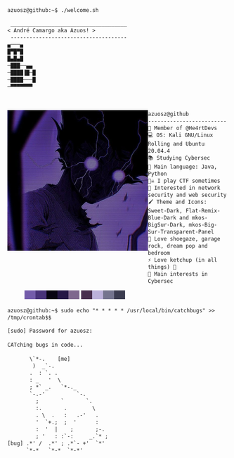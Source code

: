 ```console
azuosz@github:~$ ./welcome.sh
```

```
 _____________________________________
< André Camargo aka Azuos! >
 ------------------------------------- 
▄───▄
█▀█▀█
█▄█▄█
─███──▄▄
─████▐█─█
─████───█
─▀▀▀▀▀▀▀



```

<img align="left" src="mob.jpg" alt="mob" width="320" /> 

```
azuosz@github
-------------------------
💜 Member of @He4rtDevs
💻 OS: Kali GNU/Linux Rolling and Ubuntu 20.04.4
📚 Studying Cybersec
🌟 Main language: Java, Python
🏴‍☠️ I play CTF sometimes
🚩 Interested in network security and web security
🖌️ Theme and Icons: Sweet-Dark, Flat-Remix-Blue-Dark and mkos-BigSur-Dark, mkos-Big-Sur-Transparent-Panel
🎵 Love shoegaze, garage rock, dream pop and bedroom
⚡ Love ketchup (in all things) 🍅
🔎 Main interests in Cybersec
```

<p align="left">
  &nbsp; &nbsp; &nbsp; &nbsp; &nbsp;
  <img alt="735caa" src="735caa.png" width="25" height="20" /><img alt="483379" src="483379.png" width="25" height="20" /><img alt="080511" src="080511.png" width="25" height="20" /><img alt="251746" src="251746.png" width="25" height="20"/><img alt="7f688e" src="7f688e.png" width="25" height="20"/>
  <img alt="482f4e" src="482f4e.png" width="25" height="20" /><img alt="bbb1da" src="bbb1da.png" width="25" height="20" /><img alt="74748e" src="74748e.png" width="25" height="20" /><img alt="3b3c50" src="3b3c50.png" width="25" height="20"/>
</p>

```console
azuosz@github:~$ sudo echo "* * * * * /usr/local/bin/catchbugs" >> /tmp/crontab$$
```

```
[sudo] Password for azuosz:

CATching bugs in code...
                              
       \`*-.    [me]              
        )  _`-.                 
       .  : `. .                
       : _   '  \               
       ; *` _.   `*-._          
       `-.-'          `-.       
         ;       `       `.     
         :.       .        \    
         . \  .   :   .-'   .   
         '  `+.;  ;  '      :   
         :  '  |    ;       ;-. 
         ; '   : :`-:     _.`* ;
[bug] .*' /  .*' ; .*`- +'  `*' 
      `*-*   `*-*  `*-*'
```
